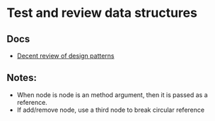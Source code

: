 Test and review data structures
===============================

## Docs
- [Decent review of design patterns](http://www.tutorialspoint.com/design_pattern/design_pattern_overview.htm)

## Notes:
- When node is node is an method argument, then it is passed as a reference.
- If add/remove node, use a third node to break circular reference